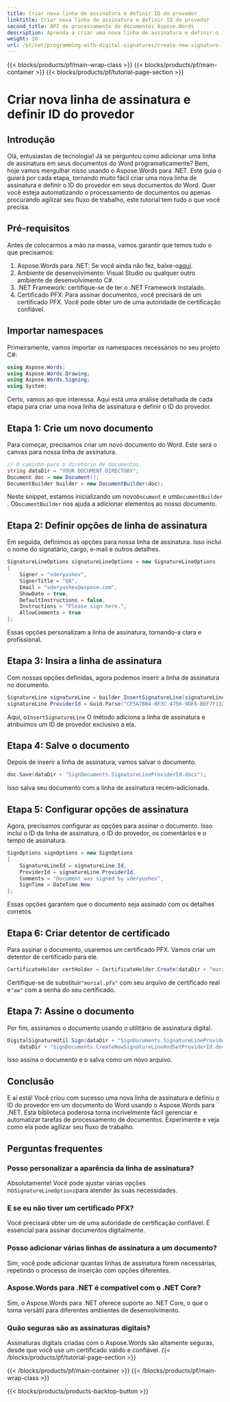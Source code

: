 ```yaml
---
title: Criar nova linha de assinatura e definir ID do provedor
linktitle: Criar nova linha de assinatura e definir ID do provedor
second_title: API de processamento de documentos Aspose.Words
description: Aprenda a criar uma nova linha de assinatura e definir o ID do provedor em documentos do Word usando o Aspose.Words para .NET. Guia passo a passo.
weight: 10
url: /pt/net/programming-with-digital-signatures/create-new-signature-line-and-set-provider-id/
---
```


{{< blocks/products/pf/main-wrap-class >}}
{{< blocks/products/pf/main-container >}}
{{< blocks/products/pf/tutorial-page-section >}}

# Criar nova linha de assinatura e definir ID do provedor

## Introdução

Olá, entusiastas de tecnologia! Já se perguntou como adicionar uma linha de assinatura em seus documentos do Word programaticamente? Bem, hoje vamos mergulhar nisso usando o Aspose.Words para .NET. Este guia o guiará por cada etapa, tornando muito fácil criar uma nova linha de assinatura e definir o ID do provedor em seus documentos do Word. Quer você esteja automatizando o processamento de documentos ou apenas procurando agilizar seu fluxo de trabalho, este tutorial tem tudo o que você precisa.

## Pré-requisitos

Antes de colocarmos a mão na massa, vamos garantir que temos tudo o que precisamos:

1.  Aspose.Words para .NET: Se você ainda não fez, baixe-o[aqui](https://releases.aspose.com/words/net/).
2. Ambiente de desenvolvimento: Visual Studio ou qualquer outro ambiente de desenvolvimento C#.
3. .NET Framework: certifique-se de ter o .NET Framework instalado.
4. Certificado PFX: Para assinar documentos, você precisará de um certificado PFX. Você pode obter um de uma autoridade de certificação confiável.

## Importar namespaces

Primeiramente, vamos importar os namespaces necessários no seu projeto C#:

```csharp
using Aspose.Words;
using Aspose.Words.Drawing;
using Aspose.Words.Signing;
using System;
```

Certo, vamos ao que interessa. Aqui está uma análise detalhada de cada etapa para criar uma nova linha de assinatura e definir o ID do provedor.

## Etapa 1: Crie um novo documento

Para começar, precisamos criar um novo documento do Word. Este será o canvas para nossa linha de assinatura.

```csharp
// O caminho para o diretório de documentos.
string dataDir = "YOUR DOCUMENT DIRECTORY";
Document doc = new Document();
DocumentBuilder builder = new DocumentBuilder(doc);
```

 Neste snippet, estamos inicializando um novo`Document` e um`DocumentBuilder` . O`DocumentBuilder` nos ajuda a adicionar elementos ao nosso documento.

## Etapa 2: Definir opções de linha de assinatura

Em seguida, definimos as opções para nossa linha de assinatura. Isso inclui o nome do signatário, cargo, e-mail e outros detalhes.

```csharp
SignatureLineOptions signatureLineOptions = new SignatureLineOptions
{
    Signer = "vderyushev",
    SignerTitle = "QA",
    Email = "vderyushev@aspose.com",
    ShowDate = true,
    DefaultInstructions = false,
    Instructions = "Please sign here.",
    AllowComments = true
};
```

Essas opções personalizam a linha de assinatura, tornando-a clara e profissional.

## Etapa 3: Insira a linha de assinatura

Com nossas opções definidas, agora podemos inserir a linha de assinatura no documento.

```csharp
SignatureLine signatureLine = builder.InsertSignatureLine(signatureLineOptions).SignatureLine;
signatureLine.ProviderId = Guid.Parse("CF5A7BB4-8F3C-4756-9DF6-BEF7F13259A2");
```

 Aqui, o`InsertSignatureLine` O método adiciona a linha de assinatura e atribuímos um ID de provedor exclusivo a ela.

## Etapa 4: Salve o documento

Depois de inserir a linha de assinatura, vamos salvar o documento.

```csharp
doc.Save(dataDir + "SignDocuments.SignatureLineProviderId.docx");
```

Isso salva seu documento com a linha de assinatura recém-adicionada.

## Etapa 5: Configurar opções de assinatura

Agora, precisamos configurar as opções para assinar o documento. Isso inclui o ID da linha de assinatura, o ID do provedor, os comentários e o tempo de assinatura.

```csharp
SignOptions signOptions = new SignOptions
{
    SignatureLineId = signatureLine.Id,
    ProviderId = signatureLine.ProviderId,
    Comments = "Document was signed by vderyushev",
    SignTime = DateTime.Now
};
```

Essas opções garantem que o documento seja assinado com os detalhes corretos.

## Etapa 6: Criar detentor de certificado

Para assinar o documento, usaremos um certificado PFX. Vamos criar um detentor de certificado para ele.

```csharp
CertificateHolder certHolder = CertificateHolder.Create(dataDir + "morzal.pfx", "aw");
```

 Certifique-se de substituir`"morzal.pfx"` com seu arquivo de certificado real e`"aw"` com a senha do seu certificado.

## Etapa 7: Assine o documento

Por fim, assinamos o documento usando o utilitário de assinatura digital.

```csharp
DigitalSignatureUtil.Sign(dataDir + "SignDocuments.SignatureLineProviderId.docx", 
    dataDir + "SignDocuments.CreateNewSignatureLineAndSetProviderId.docx", certHolder, signOptions);
```

Isso assina o documento e o salva como um novo arquivo.

## Conclusão

E aí está! Você criou com sucesso uma nova linha de assinatura e definiu o ID do provedor em um documento do Word usando o Aspose.Words para .NET. Esta biblioteca poderosa torna incrivelmente fácil gerenciar e automatizar tarefas de processamento de documentos. Experimente e veja como ela pode agilizar seu fluxo de trabalho.

## Perguntas frequentes

### Posso personalizar a aparência da linha de assinatura?
 Absolutamente! Você pode ajustar várias opções no`SignatureLineOptions`para atender às suas necessidades.

### E se eu não tiver um certificado PFX?
Você precisará obter um de uma autoridade de certificação confiável. É essencial para assinar documentos digitalmente.

### Posso adicionar várias linhas de assinatura a um documento?
Sim, você pode adicionar quantas linhas de assinatura forem necessárias, repetindo o processo de inserção com opções diferentes.

### Aspose.Words para .NET é compatível com o .NET Core?
Sim, o Aspose.Words para .NET oferece suporte ao .NET Core, o que o torna versátil para diferentes ambientes de desenvolvimento.

### Quão seguras são as assinaturas digitais?
Assinaturas digitais criadas com o Aspose.Words são altamente seguras, desde que você use um certificado válido e confiável.
{{< /blocks/products/pf/tutorial-page-section >}}

{{< /blocks/products/pf/main-container >}}
{{< /blocks/products/pf/main-wrap-class >}}

{{< blocks/products/products-backtop-button >}}
